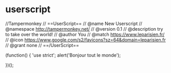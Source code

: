 # userscript
//Tampermonkey
// ==UserScript==
// @name         New Userscript
// @namespace    http://tampermonkey.net/
// @version      0.1
// @description  try to take over the world!
// @author       You
// @match        https://www.leparisien.fr/
// @icon         https://www.google.com/s2/favicons?sz=64&domain=leparisien.fr
// @grant        none
// ==/UserScript==

(function() {
    'use strict';
 alert('Bonjour tout le monde');

})();
